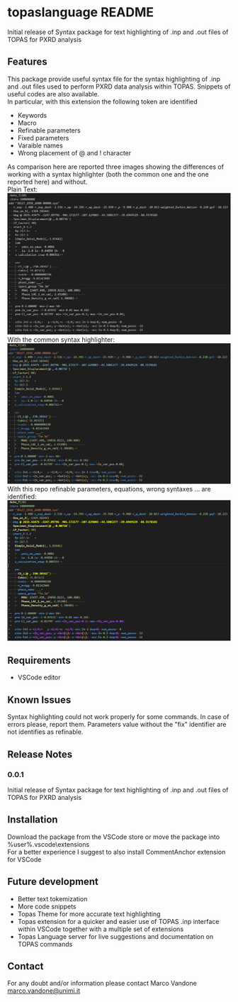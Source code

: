 # topaslanguage README

Initial release of Syntax package for text highlighting of .inp and .out files of TOPAS for PXRD analysis

## Features

This package provide useful syntax file for the syntax highlighting of .inp and .out files used to perform PXRD data analysis within TOPAS.
Snippets of useful codes are also available.  
In particular, with this extension the following token are identified
- Keywords
- Macro
- Refinable parameters
- Fixed parameters
- Varaible names
- Wrong placement of @ and ! character 

As comparison here are reported three images showing the differences of working with a syntax highlighter (both the common one and the one reported here) and without.   
Plain Text:
![Plain Text](/media/PlainText.png)
With the common syntax highlighter:
![Plain Text](/media/WIthCommonSyntaxHIghlight.png)
With this repo refinable parameters, equations, wrong syntaxes ... are identified:
![Plain Text](/media/WithExtension.png)

## Requirements

- VSCode editor

## Known Issues

Syntax highlighting could not work properly for some commands. In case of errors please, report them.
Parameters value without the "fix" identifier are not identifies as refinable.

## Release Notes

### 0.0.1

Initial release of Syntax package for text highlighting of .inp and .out files of TOPAS for PXRD analysis

## Installation

Download the package from the VSCode store or move the package into %user%\.vscode\extensions\
For a better experience I suggest to also install CommentAnchor extension for VSCode

## Future development

- Better text tokemization
- More code snippets
- Topas Theme for more accurate text highlighting
- Topas extension for a quicker and easier use of TOPAS .inp interface within VSCode together with a multiple set of extensions
- Topas Language server for live suggestions and documentation on TOPAS commands

## Contact
For any doubt and/or information please contact Marco Vandone marco.vandone@unimi.it
